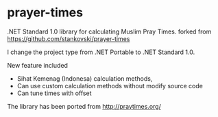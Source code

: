 # prayer-times
.NET Standard 1.0 library for calculating Muslim Pray Times. forked from https://github.com/stankovski/prayer-times

I change the project type from .NET Portable to .NET Standard 1.0. 

New feature included
- Sihat Kemenag (Indonesa) calculation methods,
- Can use custom calculation methods without modify source code
- Can tune times with offset

The library has been ported from http://praytimes.org/